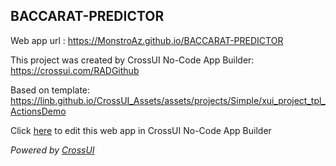 ## BACCARAT-PREDICTOR
Web app url : https://MonstroAz.github.io/BACCARAT-PREDICTOR

This project was created by CrossUI No-Code App Builder: https://crossui.com/RADGithub

Based on template: https://linb.github.io/CrossUI_Assets/assets/projects/Simple/xui_project_tpl_ActionsDemo

Click [here](https://crossui.com/RADGithub/#!from=github&owner=MonstroAz&repo=BACCARAT-PREDICTOR) to edit this web app in CrossUI No-Code App Builder

<i>Powered by [CrossUI](https://crossui.com)</i>
